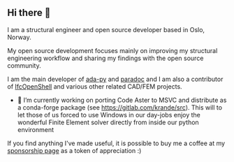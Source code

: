 ## Hi there 👋

I am a structural engineer and open source developer based in Oslo, Norway.

My open source development focuses mainly on improving my structural engineering workflow and sharing my findings with the open source community.

I am the main developer of [ada-py](https://github.com/Krande/adapy) and [paradoc](https://github.com/Krande/paradoc) and I am also a contributor of [IfcOpenShell](https://github.com/IfcOpenShell/IfcOpenShell) and various other related CAD/FEM projects.

- 🔭 I’m currently working on porting Code Aster to MSVC and distribute as a conda-forge package (see https://gitlab.com/krande/src). This will to let those of us forced to use Windows in our day-jobs enjoy the wonderful Finite Element solver directly from inside our python environment

If you find anything I've made useful, it is possible to buy me a coffee at my [sponsorship page](https://github.com/sponsors/Krande) as a token of appreciation :)


<!--
**Krande/Krande** is a ✨ _special_ ✨ repository because its `README.md` (this file) appears on your GitHub profile.

Here are some ideas to get you started:

- 🔭 I’m currently working on ...
- 🌱 I’m currently learning ...
- 👯 I’m looking to collaborate on ...
- 🤔 I’m looking for help with ...
- 💬 Ask me about ...
- 📫 How to reach me: ...
- 😄 Pronouns: ...
- ⚡ Fun fact: ...
-->
